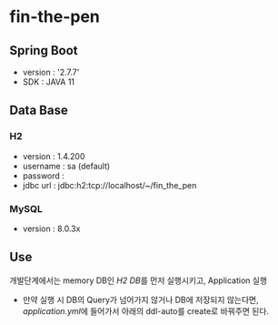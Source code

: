 # fin-the-pen

## Spring Boot 
* version : '2.7.7'
* SDK :  JAVA 11

## Data Base
### H2
- version : 1.4.200
- username : sa (default)
- password :
- jdbc url : jdbc:h2:tcp://localhost/~/fin_the_pen

### MySQL
- version : 8.0.3x 

## Use
개발단계에서는 memory DB인 *H2 DB*를 먼저 실행시키고, Application 실행
- 만약 실행 시 DB의 Query가 넘어가지 않거나 DB에 저장되지 않는다면, *application.yml*에 들어가서 아래의 ddl-auto를 create로 바꿔주면 된다.
